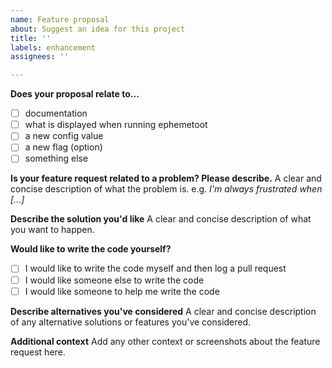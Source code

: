 ```yaml
---
name: Feature proposal
about: Suggest an idea for this project
title: ''
labels: enhancement
assignees: ''

---
```

**Does your proposal relate to...**

- [ ] documentation
- [ ] what is displayed when running ephemetoot
- [ ] a new config value
- [ ] a new flag (option)
- [ ] something else

**Is your feature request related to a problem? Please describe.**
A clear and concise description of what the problem is. e.g. _I'm always frustrated when [...]_

**Describe the solution you'd like**
A clear and concise description of what you want to happen.

**Would like to write the code yourself?**

- [ ] I would like to write the code myself and then log a pull request
- [ ] I would like someone else to write the code
- [ ] I would like someone to help me write the code

**Describe alternatives you've considered**
A clear and concise description of any alternative solutions or features you've considered.

**Additional context**
Add any other context or screenshots about the feature request here.

